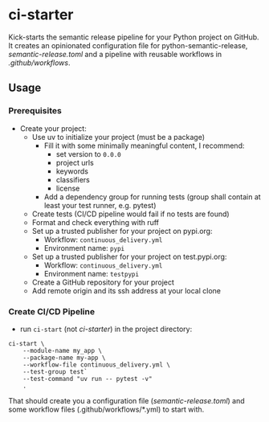 # ci-starter

Kick-starts the semantic release pipeline for your Python project on GitHub. It creates an opinionated configuration file for python-semantic-release, _semantic-release.toml_ and a pipeline with reusable workflows in _.github/workflows_.

## Usage

### Prerequisites

- Create your project:
    - Use uv to initialize your project (must be a package)
        - Fill it with some minimally meaningful content, I recommend:
            - set version to `0.0.0`
            - project urls
            - keywords
            - classifiers
            - license
        - Add a dependency group for running tests (group shall contain at least your test runner, e.g. pytest)
    - Create tests (CI/CD pipeline would fail if no tests are found)
    - Format and check everything with ruff
    - Set up a trusted publisher for your project on pypi.org:
        - Workflow: `continuous_delivery.yml`
        - Environment name: `pypi`
    - Set up a trusted publisher for your project on test.pypi.org:
        - Workflow: `continuous_delivery.yml`
        - Environment name: `testpypi`
    - Create a GitHub repository for your project
    - Add remote origin and its ssh address at your local clone

### Create CI/CD Pipeline

- run `ci-start` (not _ci-starter_) in the project directory:
```
ci-start \
    --module-name my_app \
    --package-name my-app \
    --workflow-file continuous_delivery.yml \
    --test-group test`
    --test-command "uv run -- pytest -v"
    .
```

That should create you a configuration file (_semantic-release.toml_) and some workflow files (.github/workflows/*.yml) to start with.
